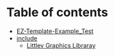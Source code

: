# Table of contents

* [EZ-Template-Example\_Test](README.md)
* [include](include/README.md)
  * [Littlev Graphics Libraray](include/display/README.md)
